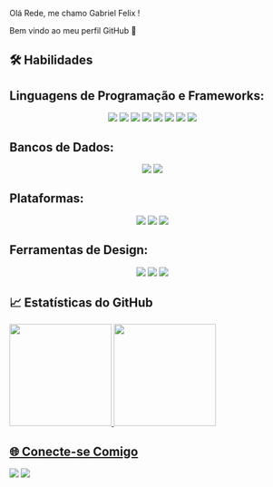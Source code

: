  Olá Rede, me chamo Gabriel Felix ! 
 
 Bem vindo ao meu perfil GitHub 👋

## 🛠️ Habilidades

## Linguagens de Programação e Frameworks:
<div align="center">

  <img src="https://img.shields.io/badge/HTML5-E34F26?style=for-the-badge&logo=html5&logoColor=white"/>
  <img src="https://img.shields.io/badge/CSS3-1572B6?style=for-the-badge&logo=css3&logoColor=white"/>
  <img src="https://img.shields.io/badge/JavaScript-F7DF1E?style=for-the-badge&logo=javascript&logoColor=black"/>
  <img src="https://img.shields.io/badge/Bootstrap-7952B3?style=for-the-badge&logo=bootstrap&logoColor=white"/>
  <img src="https://img.shields.io/badge/React-61DAFB?style=for-the-badge&logo=react&logoColor=black"/>
  <img src="https://img.shields.io/badge/React_Native-61DAFB?style=for-the-badge&logo=react&logoColor=black"/>
  <img src="https://img.shields.io/badge/Node.js-339933?style=for-the-badge&logo=nodedotjs&logoColor=white"/>
  <img src="https://img.shields.io/badge/PHP-777BB4?style=for-the-badge&logo=php&logoColor=white"/>

</div>

## Bancos de Dados:
<div align="center">

  <img src="https://img.shields.io/badge/MySQL-005C84?style=for-the-badge&logo=mysql&logoColor=white"/>
  <img src="https://img.shields.io/badge/PostgreSQL-4169E1?style=for-the-badge&logo=postgresql&logoColor=white"/>

</div>

## Plataformas:

<div align="center">

  <img src="https://img.shields.io/badge/WordPress-21759B?style=for-the-badge&logo=wordpress&logoColor=white"/>
  <img src="https://img.shields.io/badge/Wix-000000?style=for-the-badge&logo=wix&logoColor=white"/>
  <img src="https://img.shields.io/badge/GitHub-181717?style=for-the-badge&logo=github&logoColor=white"/>

</div>

## Ferramentas de Design:

<div align="center">

  <img src="https://img.shields.io/badge/Figma-F24E1E?style=for-the-badge&logo=figma&logoColor=white"/>
  <img src="https://img.shields.io/badge/Photoshop-31A8FF?style=for-the-badge&logo=adobephotoshop&logoColor=white"/>
  <img src="https://img.shields.io/badge/Canva-00C4CC?style=for-the-badge&logo=canva&logoColor=white"/>

</div>

## 📈 Estatísticas do GitHub
<div>
<a href="https://github.com/GabrielFelixAguiar">
<img loading="lazy" height="180em" src="https://github-readme-stats.vercel.app/api/top-langs/?username=GabrielFelixAguiar&layout=compact&langs_count=7&theme=dracula"/>
<img loading="lazy" height="180em" src="https://github-readme-stats.vercel.app/api?username=GabrielFelixAguiar&show_icons=true&theme=dracula&include_all_commits=true&count_private=true"/>
</div>

## 🌐 Conecte-se Comigo

<div>
<a href = "mailto:gabrielfelixdeaguiar@gmail.com"><img loading="lazy" src="https://img.shields.io/badge/Gmail-D14836?style=for-the-badge&logo=gmail&logoColor=white" target="_blank"></a>
<a href="https://www.linkedin.com/in/gabriel-de-aguiar-felix-4b9407264" target="_blank"><img loading="lazy" src="https://img.shields.io/badge/-LinkedIn-%230077B5?style=for-the-badge&logo=linkedin&logoColor=white" target="_blank"></a>   
</div>

                    
